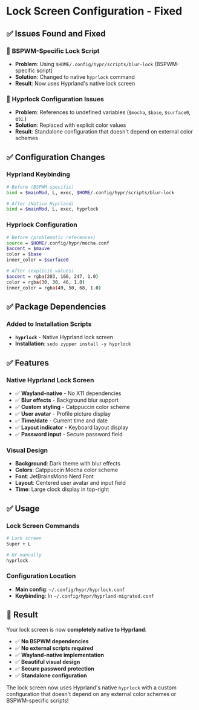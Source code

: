 # Lock Screen Configuration - Fixed

## ✅ **Issues Found and Fixed**

### 🔧 **BSPWM-Specific Lock Script**

- **Problem**: Using `$HOME/.config/hypr/scripts/blur-lock` (BSPWM-specific script)
- **Solution**: Changed to native `hyprlock` command
- **Result**: Now uses Hyprland's native lock screen

### 🔧 **Hyprlock Configuration Issues**

- **Problem**: References to undefined variables (`$mocha`, `$base`, `$surface0`, etc.)
- **Solution**: Replaced with explicit color values
- **Result**: Standalone configuration that doesn't depend on external color schemes

## ✅ **Configuration Changes**

### **Hyprland Keybinding**

```bash
# Before (BSPWM-specific)
bind = $mainMod, L, exec, $HOME/.config/hypr/scripts/blur-lock

# After (Native Hyprland)
bind = $mainMod, L, exec, hyprlock
```

### **Hyprlock Configuration**

```bash
# Before (problematic references)
source = $HOME/.config/hypr/mocha.conf
$accent = $mauve
color = $base
inner_color = $surface0

# After (explicit values)
$accent = rgba(203, 166, 247, 1.0)
color = rgba(30, 30, 46, 1.0)
inner_color = rgba(49, 50, 68, 1.0)
```

## ✅ **Package Dependencies**

### **Added to Installation Scripts**

- **`hyprlock`** - Native Hyprland lock screen
- **Installation**: `sudo zypper install -y hyprlock`

## ✅ **Features**

### **Native Hyprland Lock Screen**

- ✅ **Wayland-native** - No X11 dependencies
- ✅ **Blur effects** - Background blur support
- ✅ **Custom styling** - Catppuccin color scheme
- ✅ **User avatar** - Profile picture display
- ✅ **Time/date** - Current time and date
- ✅ **Layout indicator** - Keyboard layout display
- ✅ **Password input** - Secure password field

### **Visual Design**

- **Background**: Dark theme with blur effects
- **Colors**: Catppuccin Mocha color scheme
- **Font**: JetBrainsMono Nerd Font
- **Layout**: Centered user avatar and input field
- **Time**: Large clock display in top-right

## ✅ **Usage**

### **Lock Screen Commands**

```bash
# Lock screen
Super + L

# Or manually
hyprlock
```

### **Configuration Location**

- **Main config**: `~/.config/hypr/hyprlock.conf`
- **Keybinding**: In `~/.config/hypr/hyprland-migrated.conf`

## 🎉 **Result**

Your lock screen is now **completely native to Hyprland**:

- ✅ **No BSPWM dependencies**
- ✅ **No external scripts required**
- ✅ **Wayland-native implementation**
- ✅ **Beautiful visual design**
- ✅ **Secure password protection**
- ✅ **Standalone configuration**

The lock screen now uses Hyprland's native `hyprlock` with a custom configuration that doesn't depend on any external color schemes or BSPWM-specific scripts!
